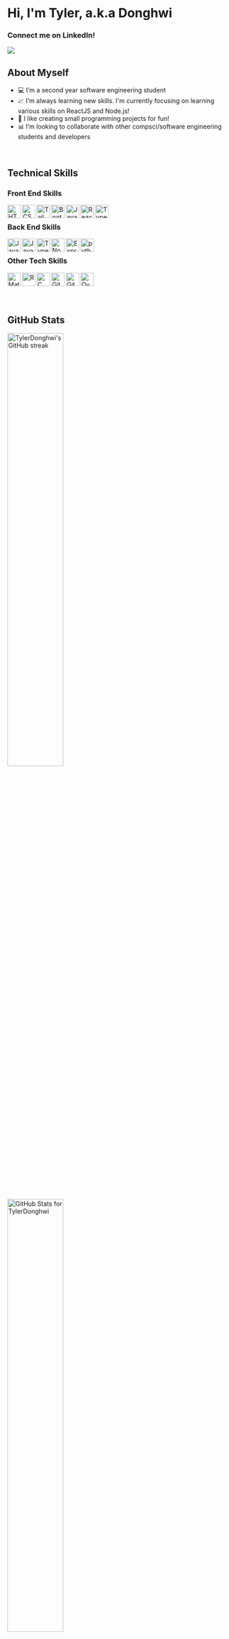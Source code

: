 <h1>Hi, I'm Tyler, a.k.a Donghwi</h1>

<h3>Connect me on LinkedIn!</h3>
<a href="https://www.linkedin.com/in/tyler-donghwi-kim-124410208/" target="_blank"><img src="https://img.shields.io/badge/-LinkedIn-0072b1?style=flat-square&logo=linkedin&logoColor=white"/></a>

<h2>About Myself</h2>

- 💻 I’m a second year software engineering student
- 📈 I’m always learning new skills. I'm currently focusing on learning various skills on ReactJS and Node.js!
- 📕 I like creating small programming projects for fun!
- 📊 I’m looking to collaborate with other compsci/software engineering students and developers 
<br/>


<h2>Technical Skills</h2>

<h3>Front End Skills</h3>
<img align="left" alt="HTML" height="30px" src="https://i.stack.imgur.com/PgcSR.png" />
<img align="left" alt="CSS" height="30px" src="https://upload.wikimedia.org/wikipedia/commons/thumb/d/d5/CSS3_logo_and_wordmark.svg/1200px-CSS3_logo_and_wordmark.svg.png" />
<img align="left" alt="Tailwind CSS" height="30px" src="https://upload.wikimedia.org/wikipedia/commons/thumb/d/d5/Tailwind_CSS_Logo.svg/1200px-Tailwind_CSS_Logo.svg.png" />
<img align="left" alt="Bootstrap" height="30px" src="https://user-images.githubusercontent.com/98932343/205799864-bdcc3582-5b48-45c6-a6f0-87d82169d2a0.png" />
<img align="left" alt="Javascript" height="30px" src="https://upload.wikimedia.org/wikipedia/commons/thumb/9/99/Unofficial_JavaScript_logo_2.svg/480px-Unofficial_JavaScript_logo_2.svg.png" />
<img align="left" alt="React" height="30px" src="https://upload.wikimedia.org/wikipedia/commons/thumb/a/a7/React-icon.svg/1200px-React-icon.svg.png" />
<img align="left" alt="TypeScript" height="30px" src="https://upload.wikimedia.org/wikipedia/commons/4/4c/Typescript_logo_2020.svg" />

<br/>

<h3>Back End Skills</h3>
<img align="left" alt="Java" height="30px" src="https://1000logos.net/wp-content/uploads/2020/09/Java-Logo.png" />
<img align="left" alt="Javascript" height="30px" src="https://upload.wikimedia.org/wikipedia/commons/thumb/9/99/Unofficial_JavaScript_logo_2.svg/480px-Unofficial_JavaScript_logo_2.svg.png" />
<img align="left" alt="TypeScript" height="30px" src="https://upload.wikimedia.org/wikipedia/commons/4/4c/Typescript_logo_2020.svg" />
<img align="left" alt="Node.js" height="30px" src="https://www.techmagic.co/blog/content/images/2021/11/nodejs-logo-1.svg" />
<img align="left" alt="ExpressJS" height="30px" src="https://upload.wikimedia.org/wikipedia/commons/6/64/Expressjs.png" />
<img align="left" alt="python" height="30px" src="https://cdn3.iconfinder.com/data/icons/logos-and-brands-adobe/512/267_Python-512.png" />

<br/>

<h3>Other Tech Skills</h3>
<img align="left" alt="MatLab" height="30px" src="https://upload.wikimedia.org/wikipedia/commons/thumb/2/21/Matlab_Logo.png/667px-Matlab_Logo.png" />
<img align="left" alt="R" height="30px" src="https://upload.wikimedia.org/wikipedia/commons/thumb/1/1b/R_logo.svg/1280px-R_logo.svg.png" />
<img align="left" alt="C" height="30px" src="https://upload.wikimedia.org/wikipedia/commons/1/19/C_Logo.png" />
<img align="left" alt="Git" height="30px" src="https://avatars.githubusercontent.com/u/18133?s=200&v=4" />
<img align="left" alt="GitHub" height="30px" src="https://www.kindpng.com/picc/m/255-2558173_github-logo-png-transparent-png.png" />
<img align="left" alt="Overleaf" height="30px" src="https://cdn.overleaf.com/img/ol-brand/overleaf_og_logo.png" />

<br/>

<br/><br/>

<h2>GitHub Stats</h2>

<img src="https://github-readme-streak-stats.herokuapp.com/?user=tylerDonghwi&theme=radical" alt="TylerDonghwi's GitHub streak" width="50%" />
<img align="center" src="https://github-readme-stats.vercel.app/api?username=TylerDonghwi&count_private=true&show_icons=true&theme=radical&layout=compact" ?count_private=true alt="GitHub Stats for TylerDonghwi" width="50%" />
<img align="center" src="https://github-readme-stats.vercel.app/api/top-langs/?username=TylerDonghwi&layout=compact&langs_count=8&theme=radical" alt="Languages msandfor uses" width="50%" />
